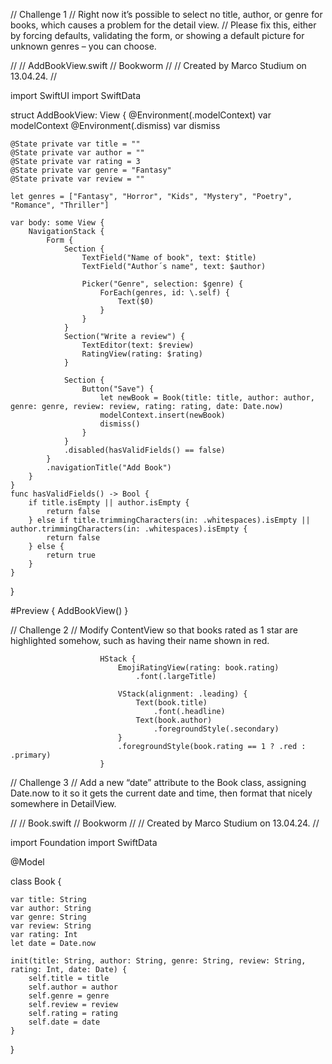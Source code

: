 // Challenge 1
// Right now it’s possible to select no title, author, or genre for books, which causes a problem for the detail view. 
// Please fix this, either by forcing defaults, validating the form, or showing a default picture for unknown genres – you can choose.

//
//  AddBookView.swift
//  Bookworm
//
//  Created by Marco Studium on 13.04.24.
//

import SwiftUI
import SwiftData

struct AddBookView: View {
    @Environment(\.modelContext) var modelContext
    @Environment(\.dismiss) var dismiss
    
    @State private var title = ""
    @State private var author = ""
    @State private var rating = 3
    @State private var genre = "Fantasy"
    @State private var review = ""
    
    let genres = ["Fantasy", "Horror", "Kids", "Mystery", "Poetry", "Romance", "Thriller"]
    
    var body: some View {
        NavigationStack {
            Form {
                Section {
                    TextField("Name of book", text: $title)
                    TextField("Author´s name", text: $author)
                    
                    Picker("Genre", selection: $genre) {
                        ForEach(genres, id: \.self) {
                            Text($0)
                        }
                    }
                }
                Section("Write a review") {
                    TextEditor(text: $review)
                    RatingView(rating: $rating)
                }
                
                Section {
                    Button("Save") {
                        let newBook = Book(title: title, author: author, genre: genre, review: review, rating: rating, date: Date.now)
                        modelContext.insert(newBook)
                        dismiss()
                    }
                }
                .disabled(hasValidFields() == false)
            }
            .navigationTitle("Add Book")
        }
    }
    func hasValidFields() -> Bool {
        if title.isEmpty || author.isEmpty {
            return false
        } else if title.trimmingCharacters(in: .whitespaces).isEmpty || author.trimmingCharacters(in: .whitespaces).isEmpty {
            return false
        } else {
            return true
        }
    }
}

#Preview {
    AddBookView()
}


// Challenge 2
// Modify ContentView so that books rated as 1 star are highlighted somehow, such as having their name shown in red.

                        HStack {
                            EmojiRatingView(rating: book.rating)
                                .font(.largeTitle)
                            
                            VStack(alignment: .leading) {
                                Text(book.title)
                                    .font(.headline)
                                Text(book.author)
                                    .foregroundStyle(.secondary)
                            }
                            .foregroundStyle(book.rating == 1 ? .red : .primary)
                        }



// Challenge 3
// Add a new “date” attribute to the Book class, assigning Date.now to it so it gets the current date and time, then format that nicely somewhere in DetailView.

//
//  Book.swift
//  Bookworm
//
//  Created by Marco Studium on 13.04.24.
//

import Foundation
import SwiftData

@Model

class Book {
    
    var title: String
    var author: String
    var genre: String
    var review: String
    var rating: Int
    let date = Date.now
    
    init(title: String, author: String, genre: String, review: String, rating: Int, date: Date) {
        self.title = title
        self.author = author
        self.genre = genre
        self.review = review
        self.rating = rating
        self.date = date
    }
}
